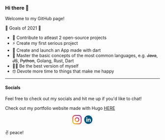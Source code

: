 ### Hi there 👋

Welcome to my GitHub page!

🚀 Goals of 2021 🚀
- 🔭 Contribute to atleast 2 open-source projects
- ⚡️  Create my first serious project
- 📱 Create and launch an App made with dart
- 🌱 Master the basic concepts of the most common languages, e.g. ~~Java~~, ~~JS~~, ~~Python~~, Golang, Rust, Dart
- 👨‍🦰 Be the best version of myself 
- 🤓 Devote more time to things that make me happy

---


#### Socials

Feel free to check out my socials and hit me up if you'd like to chat!

Check out my portfolio website made with Hugo [HERE](https://faagerholm.github.io/)

<p align='center'>
<a href="https://instagram.com/faagerholm"><img height="30" src="https://github.com/Faagerholm/Faagerholm/blob/main/icons/instagram-icon.png?raw=true"></a>&nbsp;
<a href="https://www.linkedin.com/in/jimmy-fagerholm/"><img height="30" src="https://github.com/Faagerholm/Faagerholm/blob/main/icons/linkedin-icon.png?raw=true"></a>
</p>

✌️ peace!
